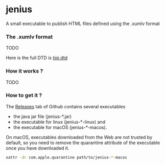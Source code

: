 # jenius
A small executable to publish HTML files defined using the .xumlv format

### The .xumlv format

TODO

Here is the full DTD is [tipi.dtd](tipi.dtd)

### How it works ?

TODO

### How to get it ?

The [Releases](https://github.com/forax/jenius/releases) tab of Github contains several executables
- the java jar file (jenius-*.jar)
- the executable for linux (jenius-*-linux) and
- the executable for macOS (jenius-*-macos).

On macOS, executables downloaded from the Web are not trusted by default,
so you need to remove the quarantine attribute of the executable once you have downloaded it.
```bash
xattr -dr com.apple.quarantine path/to/jenius-*-macos
```

